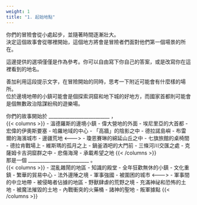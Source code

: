```yaml
---
weight: 1
title: "1. 起始地點"
---
```

你們的冒險會從小處起步，並隨著時間逐漸壯大。<br/>
決定這個故事會從哪裡開始，這個地方將會是冒險者們面對他們第一個場景的所在。

這邊提供的選項僅僅是作為參考。你可以自由寫下你自己的答案，或是改寫你在這裡看到的地名。

善加利用這段提示文字，在冒險開始的同時，思考一下附近可能會有什麼樣的場所。<br/>
位於邊境地帶的小鎮可能會是個探索洞窟和地下城的好地方，而國家首都則可能會是個無數政治陰謀紛飛的遊樂場。

<div class="char-profile-block">
你們的故事開始於 __________________________ ，
</div>
{{< columns >}}
- 溫德羅斯的邊境小鎮
- 偉大營地的外面
- 埃尼里亞的大首都
- 宏偉的伊奧斯要塞
- 哈羅地域的中心
- 「高牆」的陰影之中
- 德拉諾島嶼
- 布雷爾的海濱城市
- 邊疆荒地
<--->
- 瓊恩賽琳的綿延山丘之中
- 七旗旅館的桌椅間
- 德拉肯戰場上
- 維斯瑪的孤月之上
- 鍋釜酒吧的大門前
- 三條河川交匯之處
- 克薩姆卡吉洞窟群之中
- 悲傷海灣
- 承載希望之地
{{< /columns >}}

<div class="char-profile-block">
那是一個 __________________________ 。
</div>
{{< columns >}}
- 混亂雜鬧的地區
- 知識的殿堂
- 全年狂歡無休的小鎮
- 文化重鎮
- 繁華的貿易中心
- 法外邊陲之境
- 軍事強國
- 被圍困的城市
<--->
- 軍事間的中立地帶
- 被侵略者佔據的地區
- 野獸肆虐的荒野之境
- 充滿神祕和恐怖的土地
- 被魔法摧毀的土地
- 內戰衝突的火藥桶
- 諸神的聖地
- 叛軍據點
{{< /columns >}}

